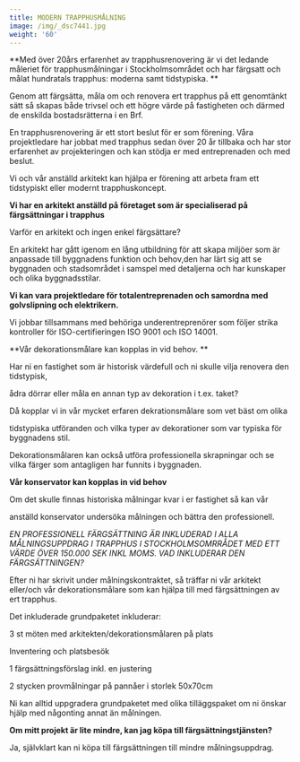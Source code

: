 ```yaml
---
title: MODERN TRAPPHUSMÅLNING
image: /img/_dsc7441.jpg
weight: '60'
---
```

**Med över 20års erfarenhet av trapphusrenovering är vi det ledande måleriet för trapphusmålningar i Stockholmsområdet och har färgsatt och målat hundratals trapphus: moderna samt tidstypiska.**

Genom att färgsätta, måla om och renovera ert trapphus på ett genomtänkt sätt så skapas både trivsel och ett högre värde på fastigheten och därmed de enskilda bostadsrätterna i en Brf.

En trapphusrenovering är ett stort beslut för er som förening. Våra projektledare har jobbat med trapphus sedan över 20 år tillbaka och har stor erfarenhet av projekteringen och kan stödja er med entreprenaden och med beslut.

Vi och vår anställd arkitekt kan hjälpa er förening att arbeta fram ett tidstypiskt eller modernt trapphuskoncept.

**Vi har en arkitekt anställd på företaget som är specialiserad på färgsättningar i trapphus**

Varför en arkitekt och ingen enkel färgsättare?

En arkitekt har gått igenom en lång utbildning för att skapa miljöer som är anpassade till byggnadens funktion och behov,den har lärt sig att se byggnaden och stadsområdet i samspel med detaljerna och har kunskaper och olika byggnadsstilar.

**Vi kan vara projektledare för totalentreprenaden och samordna med golvslipning och elektrikern.**

Vi jobbar tillsammans med behöriga underentreprenörer som följer strika kontroller för ISO-certifieringen ISO 9001 och ISO 14001. 

**Vår dekorationsmålare kan kopplas in vid behov. **

Har ni en fastighet som är historisk värdefull och ni skulle vilja renovera den tidstypisk,

ådra dörrar eller måla en annan typ av dekoration i t.ex. taket?

Då kopplar vi in vår mycket erfaren dekrationsmålare som vet bäst om olika

tidstypiska utföranden och vilka typer av dekorationer som var typiska för byggnadens stil.

Dekorationsmålaren kan också utföra professionella skrapningar och se vilka färger som antagligen har funnits i byggnaden. 

**Vår konservator kan kopplas in vid behov**

Om det skulle finnas historiska målningar kvar i er fastighet så kan vår

anställd konservator undersöka målningen och bättra den professionell. 



_EN PROFESSIONELL FÄRGSÄTTNING ÄR INKLUDERAD
I ALLA MÅLNINGSUPPDRAG I TRAPPHUS I STOCKHOLMSOMRRÅDET 
MED ETT VÄRDE ÖVER 150.000 SEK INKL MOMS. VAD INKLUDERAR DEN FÄRGSÄTTNINGEN?_

Efter ni har skrivit under målningskontraktet, så träffar ni vår arkitekt eller/och vår dekorationsmålare som kan hjälpa till med färgsättningen av ert trapphus. 

Det inkluderade grundpaketet inkluderar:

3 st möten med arkitekten/dekorationsmålaren på plats 

Inventering och platsbesök

1 färgsättningsförslag inkl. en justering

2 stycken provmålningar på pannåer i storlek 50x70cm

Ni kan alltid uppgradera grundpaketet med olika tilläggspaket om ni önskar hjälp med någonting annat än målningen.



**Om mitt projekt är lite mindre, kan jag köpa till färgsättningstjänsten?**

Ja, självklart kan ni köpa till färgsättningen till mindre målningsuppdrag.
